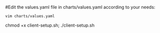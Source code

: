 #Edit the values.yaml file in charts/values.yaml according to your needs:
```
vim charts/values.yaml
```

chmod +x client-setup.sh; ./client-setup.sh <server-ip> <ssh-password> <sudo-password>






